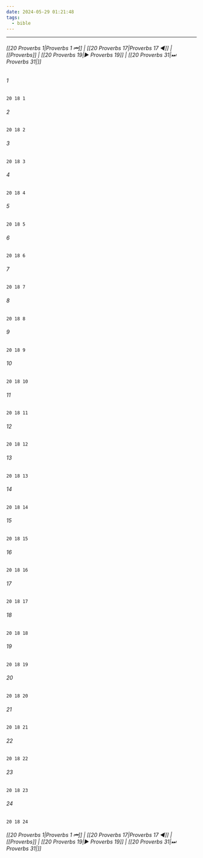 ```yaml
---
date: 2024-05-29 01:21:48
tags:
  - bible
---
```


___

###### [[20 Proverbs 1|Proverbs 1 ⏮]] | [[20 Proverbs 17|Proverbs 17 ◀]] | [[Proverbs]] | [[20 Proverbs 19|▶ Proverbs 19]] | [[20 Proverbs 31|⏭ Proverbs 31|]]

###### 1
``` verse
20 18 1 
```
###### 2
``` verse
20 18 2 
```
###### 3
``` verse
20 18 3 
```
###### 4
``` verse
20 18 4 
```
###### 5
``` verse
20 18 5 
```
###### 6
``` verse
20 18 6 
```
###### 7
``` verse
20 18 7 
```
###### 8
``` verse
20 18 8 
```
###### 9
``` verse
20 18 9 
```
###### 10
``` verse
20 18 10 
```
###### 11
``` verse
20 18 11 
```
###### 12
``` verse
20 18 12 
```
###### 13
``` verse
20 18 13 
```
###### 14
``` verse
20 18 14 
```
###### 15
``` verse
20 18 15 
```
###### 16
``` verse
20 18 16 
```
###### 17
``` verse
20 18 17 
```
###### 18
``` verse
20 18 18 
```
###### 19
``` verse
20 18 19 
```
###### 20
``` verse
20 18 20 
```
###### 21
``` verse
20 18 21 
```
###### 22
``` verse
20 18 22 
```
###### 23
``` verse
20 18 23 
```
###### 24
``` verse
20 18 24 
```

###### [[20 Proverbs 1|Proverbs 1 ⏮]] | [[20 Proverbs 17|Proverbs 17 ◀]] | [[Proverbs]] | [[20 Proverbs 19|▶ Proverbs 19]] | [[20 Proverbs 31|⏭ Proverbs 31|]]

